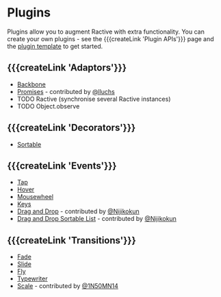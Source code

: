 # Plugins

Plugins allow you to augment Ractive with extra functionality. You can create your own plugins - see the {{{createLink 'Plugin APIs'}}} page and the [plugin template](https://github.com/RactiveJS/Plugin-template) to get started.


## {{{createLink 'Adaptors'}}}

* [Backbone](http://ractivejs.org/examples/backbone)
* [Promises](http://lluchs.github.io/Ractive-adaptors-Promise/) - contributed by [@lluchs](https://github.com/lluchs)
* TODO Ractive (synchronise several Ractive instances)
* TODO Object.observe


## {{{createLink 'Decorators'}}}

* [Sortable](http://ractivejs.github.io/Ractive-decorators-sortable/)


## {{{createLink 'Events'}}}

* [Tap](http://ractivejs.github.io/Ractive-events-tap)
* [Hover](http://ractivejs.github.io/Ractive-events-hover)
* [Mousewheel](http://ractivejs.github.io/Ractive-events-mousewheel)
* [Keys](http://ractivejs.github.io/Ractive-events-keys)
* [Drag and Drop](https://github.com/Nijikokun/ractive.drag.drop.js) - contributed by [@Nijikokun](https://github.com/Nijikokun)
* [Drag and Drop Sortable List](https://github.com/Nijikokun/ractive.sortable.js) - contributed by [@Nijikokun](https://github.com/Nijikokun)


## {{{createLink 'Transitions'}}}

* [Fade](http://ractivejs.github.io/Ractive-transitions-fade)
* [Slide](http://ractivejs.github.io/Ractive-transitions-slide)
* [Fly](http://ractivejs.github.io/Ractive-transitions-fly)
* [Typewriter](http://ractivejs.github.io/Ractive-transitions-typewriter)
* [Scale](https://github.com/1N50MN14/Ractive-transitions-scale) - contributed by [@1N50MN14](https://github.com/1N50MN14)
